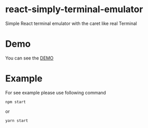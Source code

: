 # react-simply-terminal-emulator

Simple React terminal emulator with the caret like real Terminal

# Demo

You can see the [DEMO](https://dkaledin.github.io/react-simply-terminal-emulator/example/demo/index.html)

# Example

For see example please use following command

`npm start`

or 

`yarn start`
